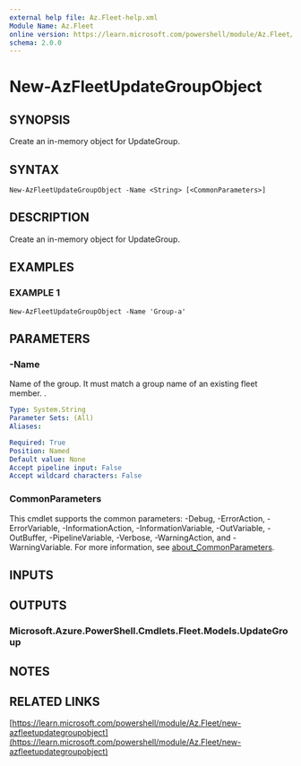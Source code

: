 ```yaml
---
external help file: Az.Fleet-help.xml
Module Name: Az.Fleet
online version: https://learn.microsoft.com/powershell/module/Az.Fleet/new-azfleetupdategroupobject
schema: 2.0.0
---
```


# New-AzFleetUpdateGroupObject

## SYNOPSIS
Create an in-memory object for UpdateGroup.

## SYNTAX

```
New-AzFleetUpdateGroupObject -Name <String> [<CommonParameters>]
```

## DESCRIPTION
Create an in-memory object for UpdateGroup.

## EXAMPLES

### EXAMPLE 1
```
New-AzFleetUpdateGroupObject -Name 'Group-a'
```

## PARAMETERS

### -Name
Name of the group.
        It must match a group name of an existing fleet member.
.

```yaml
Type: System.String
Parameter Sets: (All)
Aliases:

Required: True
Position: Named
Default value: None
Accept pipeline input: False
Accept wildcard characters: False
```

### CommonParameters
This cmdlet supports the common parameters: -Debug, -ErrorAction, -ErrorVariable, -InformationAction, -InformationVariable, -OutVariable, -OutBuffer, -PipelineVariable, -Verbose, -WarningAction, and -WarningVariable. For more information, see [about_CommonParameters](http://go.microsoft.com/fwlink/?LinkID=113216).

## INPUTS

## OUTPUTS

### Microsoft.Azure.PowerShell.Cmdlets.Fleet.Models.UpdateGroup
## NOTES

## RELATED LINKS

[https://learn.microsoft.com/powershell/module/Az.Fleet/new-azfleetupdategroupobject](https://learn.microsoft.com/powershell/module/Az.Fleet/new-azfleetupdategroupobject)

